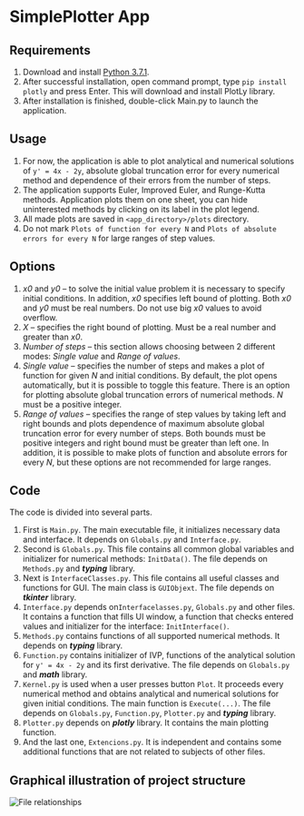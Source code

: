 # SimplePlotter App
## Requirements
1. Download and install [Python 3.7.1](https://www.python.org/downloads/).
2. After successful installation, open command prompt, type `pip install plotly` and press Enter. This will download and install PlotLy library.
3. After installation is finished, double-click Main.py to launch the application.
## Usage
1. For now, the application is able to plot analytical and numerical solutions of `y' = 4x - 2y`, absolute global truncation error for every numerical method and dependence of their errors from the number of steps.
2. The application supports Euler, Improved Euler, and Runge-Kutta methods. Application plots them on one sheet, you can hide uninterested methods by clicking on its label in the plot legend.
3. All made plots are saved in `<app_directory>/plots` directory.
4. Do not mark `Plots of function for every N` and `Plots of absolute errors for every N` for large ranges of step values.
## Options
1. *x0* and *y0* – to solve the initial value problem it is necessary to specify initial conditions. In addition, *x0* specifies left bound of plotting. Both *x0* and *y0* must be real numbers. Do not use big *x0* values to avoid overflow.
2. *X* – specifies the right bound of plotting. Must be a real number and greater than *x0*.
3. *Number of steps* – this section allows choosing between 2 different modes: *Single value* and *Range of values*.
4. *Single value* – specifies the number of steps and makes a plot of function for given *N* and initial conditions. By default, the plot opens automatically, but it is possible to toggle this feature. There is an option for plotting absolute global truncation errors of numerical methods. *N* must be a positive integer.
5. *Range of values* – specifies the range of step values by taking left and right bounds and plots dependence of maximum absolute global truncation error for every number of steps. Both bounds must be positive integers and right bound must be greater than left one. In addition, it is possible to make plots of function and absolute errors for every *N*, but these options are not recommended for large ranges.
## Code
The code is divided into several parts.
1. First is `Main.py`. The main executable file, it initializes necessary data and interface. It depends on `Globals.py` and `Interface.py`.
2. Second is `Globals.py`. This file contains all common global variables and initializer for numerical methods: `InitData()`. The file depends on `Methods.py` and ***typing*** library.
3. Next is `InterfaceClasses.py`. This file contains all useful classes and functions for GUI. The main class is `GUIObjext`. The file depends on ***tkinter*** library.
4. `Interface.py` depends on`Interfacelasses.py`, `Globals.py` and other files. It contains a function that fills UI window, a function that checks entered values and initializer for the interface: `InitInterface()`.
5. `Methods.py` contains functions of all supported numerical methods. It depends on ***typing*** library.
6. `Function.py` contains initializer of IVP, functions of the analytical solution for `y' = 4x - 2y` and its first derivative. The file depends on `Globals.py` and ***math*** library.
7. `Kernel.py` is used when a user presses button `Plot`. It proceeds every numerical method and obtains analytical and numerical solutions for given initial conditions. The main function is `Execute(...)`. The file depends on `Globals.py`, `Function.py`, `Plotter.py` and ***typing*** library.
8. `Plotter.py` depends on ***plotly*** library. It contains the main plotting function.
9. And the last one, `Extencions.py`. It is independent and contains some additional functions that are not related to subjects of other files.
## Graphical illustration of project structure
![File relationships](https://github.com/Prometheus3375/DE_PA/blob/master/File%20relationships.jpg)
